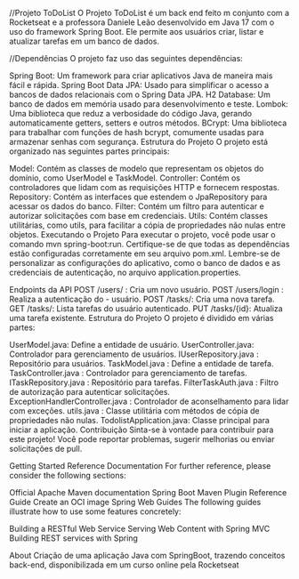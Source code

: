 //Projeto ToDoList
O Projeto ToDoList é um back end feito m conjunto com a Rocketseat e a professora Daniele Leão desenvolvido em Java 17 com o uso do framework Spring Boot. Ele permite aos usuários criar, listar e atualizar tarefas em um banco de dados.

//Dependências
O projeto faz uso das seguintes dependências:

Spring Boot: Um framework para criar aplicativos Java de maneira mais fácil e rápida.
Spring Boot Data JPA: Usado para simplificar o acesso a bancos de dados relacionais com o Spring Data JPA.
H2 Database: Um banco de dados em memória usado para desenvolvimento e teste.
Lombok: Uma biblioteca que reduz a verbosidade do código Java, gerando automaticamente getters, setters e outros métodos.
BCrypt: Uma biblioteca para trabalhar com funções de hash bcrypt, comumente usadas para armazenar senhas com segurança.
Estrutura do Projeto
O projeto está organizado nas seguintes partes principais:

Model: Contém as classes de modelo que representam os objetos do domínio, como UserModel e TaskModel.
Controller: Contém os controladores que lidam com as requisições HTTP e fornecem respostas.
Repository: Contém as interfaces que estendem o JpaRepository para acessar os dados do banco.
Filter: Contém um filtro para autenticar e autorizar solicitações com base em credenciais.
Utils: Contém classes utilitárias, como utils, para facilitar a cópia de propriedades não nulas entre objetos.
Executando o Projeto
Para executar o projeto, você pode usar o comando mvn spring-boot:run. Certifique-se de que todas as dependências estão configuradas corretamente em seu arquivo pom.xml. Lembre-se de personalizar as configurações do aplicativo, como o banco de dados e as credenciais de autenticação, no arquivo application.properties.

Endpoints da API
POST /users/ : Cria um novo usuário.
POST /users/login : Realiza a autenticação do - usuário.
POST /tasks/: Cria uma nova tarefa.
GET /tasks/: Lista tarefas do usuário autenticado.
PUT /tasks/{id}: Atualiza uma tarefa existente.
Estrutura do Projeto
O projeto é dividido em várias partes:

UserModel.java: Define a entidade de usuário.
UserController.java: Controlador para gerenciamento de usuários.
IUserRepository.java : Repositório para usuários.
TaskModel.java : Define a entidade de tarefa.
TaskController.java : Controlador para gerenciamento de tarefas.
ITaskRepository.java : Repositório para tarefas.
FilterTaskAuth.java : Filtro de autorização para autenticar solicitações.
ExceptionHandlerController.java : Controlador de aconselhamento para lidar com exceções.
utils.java : Classe utilitária com métodos de cópia de propriedades não nulas.
TodolistApplication.java: Classe principal para iniciar a aplicação.
Contribuição
Sinta-se à vontade para contribuir para este projeto! Você pode reportar problemas, sugerir melhorias ou enviar solicitações de pull.

Getting Started
Reference Documentation
For further reference, please consider the following sections:

Official Apache Maven documentation
Spring Boot Maven Plugin Reference Guide
Create an OCI image
Spring Web
Guides
The following guides illustrate how to use some features concretely:

Building a RESTful Web Service
Serving Web Content with Spring MVC
Building REST services with Spring

About
Criação de uma aplicação Java com SpringBoot, trazendo conceitos back-end, disponibilizada em um curso online pela Rocketseat
 
 
